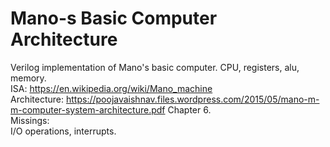 # Mano-s Basic Computer Architecture
Verilog implementation of Mano's basic computer. CPU, registers, alu, memory.<br />
ISA: https://en.wikipedia.org/wiki/Mano_machine<br />
Architecture: https://poojavaishnav.files.wordpress.com/2015/05/mano-m-m-computer-system-architecture.pdf Chapter 6.<br />
Missings:<br />
I/O operations, interrupts.<br />
